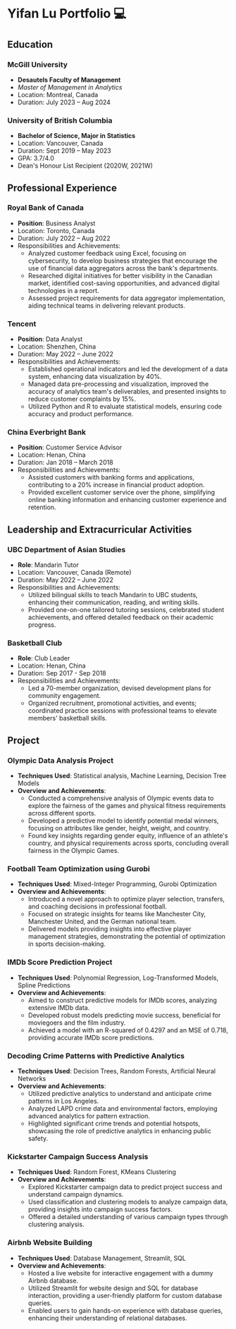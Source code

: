 # Yifan Lu Portfolio 💻

## Education

### McGill University
- **Desautels Faculty of Management**
- *Master of Management in Analytics*
- Location: Montreal, Canada
- Duration: July 2023 – Aug 2024

### University of British Columbia
- **Bachelor of Science, Major in Statistics**
- Location: Vancouver, Canada
- Duration: Sept 2019 – May 2023
- GPA: 3.7/4.0
- Dean's Honour List Recipient (2020W, 2021W)

## Professional Experience

### Royal Bank of Canada
- **Position**: Business Analyst
- Location: Toronto, Canada
- Duration: July 2022 – Aug 2022
- Responsibilities and Achievements:
  - Analyzed customer feedback using Excel, focusing on cybersecurity, to develop business strategies that encourage the use of financial data aggregators across the bank's departments.
  - Researched digital initiatives for better visibility in the Canadian market, identified cost-saving opportunities, and advanced digital technologies in a report.
  - Assessed project requirements for data aggregator implementation, aiding technical teams in delivering relevant products.

### Tencent
- **Position**: Data Analyst
- Location: Shenzhen, China
- Duration: May 2022 – June 2022
- Responsibilities and Achievements:
  - Established operational indicators and led the development of a data system, enhancing data visualization by 40%.
  - Managed data pre-processing and visualization, improved the accuracy of analytics team's deliverables, and presented insights to reduce customer complaints by 15%.
  - Utilized Python and R to evaluate statistical models, ensuring code accuracy and product performance.

### China Everbright Bank
- **Position**: Customer Service Advisor
- Location: Henan, China
- Duration: Jan 2018 – March 2018
- Responsibilities and Achievements:
  - Assisted customers with banking forms and applications, contributing to a 20% increase in financial product adoption.
  - Provided excellent customer service over the phone, simplifying online banking information and enhancing customer experience and retention.

## Leadership and Extracurricular Activities

### UBC Department of Asian Studies
- **Role**: Mandarin Tutor
- Location: Vancouver, Canada (Remote)
- Duration: May 2022 – June 2022
- Responsibilities and Achievements:
  - Utilized bilingual skills to teach Mandarin to UBC students, enhancing their communication, reading, and writing skills.
  - Provided one-on-one tailored tutoring sessions, celebrated student achievements, and offered detailed feedback on their academic progress.

### Basketball Club
- **Role**: Club Leader
- Location: Henan, China
- Duration: Sep 2017 - Sep 2018
- Responsibilities and Achievements:
  - Led a 70-member organization, devised development plans for community engagement.
  - Organized recruitment, promotional activities, and events; coordinated practice sessions with professional teams to elevate members' basketball skills.

## Project

### Olympic Data Analysis Project
- **Techniques Used**: Statistical analysis, Machine Learning, Decision Tree Models
- **Overview and Achievements**:
  - Conducted a comprehensive analysis of Olympic events data to explore the fairness of the games and physical fitness requirements across different sports.
  - Developed a predictive model to identify potential medal winners, focusing on attributes like gender, height, weight, and country.
  - Found key insights regarding gender equity, influence of an athlete's country, and physical requirements across sports, concluding overall fairness in the Olympic Games.

### Football Team Optimization using Gurobi
- **Techniques Used**: Mixed-Integer Programming, Gurobi Optimization
- **Overview and Achievements**:
  - Introduced a novel approach to optimize player selection, transfers, and coaching decisions in professional football.
  - Focused on strategic insights for teams like Manchester City, Manchester United, and the German national team.
  - Delivered models providing insights into effective player management strategies, demonstrating the potential of optimization in sports decision-making.

### IMDb Score Prediction Project
- **Techniques Used**: Polynomial Regression, Log-Transformed Models, Spline Predictions
- **Overview and Achievements**:
  - Aimed to construct predictive models for IMDb scores, analyzing extensive IMDb data.
  - Developed robust models predicting movie success, beneficial for moviegoers and the film industry.
  - Achieved a model with an R-squared of 0.4297 and an MSE of 0.718, providing accurate IMDb score predictions.

### Decoding Crime Patterns with Predictive Analytics
- **Techniques Used**: Decision Trees, Random Forests, Artificial Neural Networks
- **Overview and Achievements**:
  - Utilized predictive analytics to understand and anticipate crime patterns in Los Angeles.
  - Analyzed LAPD crime data and environmental factors, employing advanced analytics for pattern extraction.
  - Highlighted significant crime trends and potential hotspots, showcasing the role of predictive analytics in enhancing public safety.

### Kickstarter Campaign Success Analysis
- **Techniques Used**: Random Forest, KMeans Clustering
- **Overview and Achievements**:
  - Explored Kickstarter campaign data to predict project success and understand campaign dynamics.
  - Used classification and clustering models to analyze campaign data, providing insights into campaign success factors.
  - Offered a detailed understanding of various campaign types through clustering analysis.

### Airbnb Website Building
- **Techniques Used**: Database Management, Streamlit, SQL
- **Overview and Achievements**:
  - Hosted a live website for interactive engagement with a dummy Airbnb database.
  - Utilized Streamlit for website design and SQL for database interaction, providing a user-friendly platform for custom database queries.
  - Enabled users to gain hands-on experience with database queries, enhancing their understanding of relational databases.


